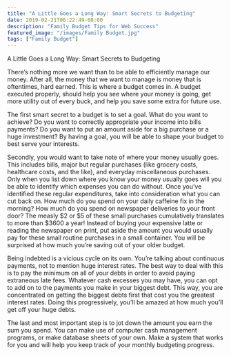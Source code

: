 ```yaml
---
title: "A Little Goes a Long Way: Smart Secrets to Budgeting"
date: 2019-02-21T06:22:49-08:00
description: "Family Budget Tips for Web Success"
featured_image: "/images/Family Budget.jpg"
tags: ["Family Budget"]
---
```


A Little Goes a Long Way: Smart Secrets to Budgeting

There’s nothing more we want than to be able to efficiently manage our money. After all, the money that we want to manage is money that is oftentimes, hard earned. This is where a budget comes in. A budget executed properly, should help you see where your money is going, get more utility out of every buck, and help you save some extra for future use. 

The first smart secret to a budget is to set a goal. What do you want to achieve? Do you want to correctly appropriate your income into bills payments? Do you want to put an amount aside for a big purchase or a huge investment? By having a goal, you will be able to shape your budget to best serve your interests. 

Secondly, you would want to take note of where your money usually goes. This includes bills, major but regular purchases (like grocery costs, healthcare costs, and the like), and everyday miscellaneous purchases. Only when you list down where you know your money usually goes will you be able to identify which expenses you can do without. Once you’ve identified these regular expenditures, take into consideration what you can cut back on. How much do you spend on your daily caffeine fix in the morning? How much do you spend on newspaper deliveries to your front door? The measly $2 or $5 of these small purchases cumulatively translates to more than $3600 a year! Instead of buying your expensive latte or reading the newspaper on print, put aside the amount you would usually pay for these small routine purchases in a small container. You will be surprised at how much you’re saving out of your older budget.

Being indebted is a vicious cycle on its own. You’re talking about continuous payments, not to mention huge interest rates. The best way to deal with this is to pay the minimum on all of your debts in order to avoid paying extraneous late fees. Whatever cash excesses you may have, you can opt to add on to the payments you make in your biggest debt. This way, you are concentrated on getting the biggest debts first that cost you the greatest interest rates. Doing this progressively, you’ll be amazed at how much you’ll get off your huge debts.

The last and most important step is to jot down the amount you earn the sum you spend. You can make use of computer cash management programs, or make database sheets of your own. Make a system that works for you and will help you keep track of your monthly budgeting progress.

